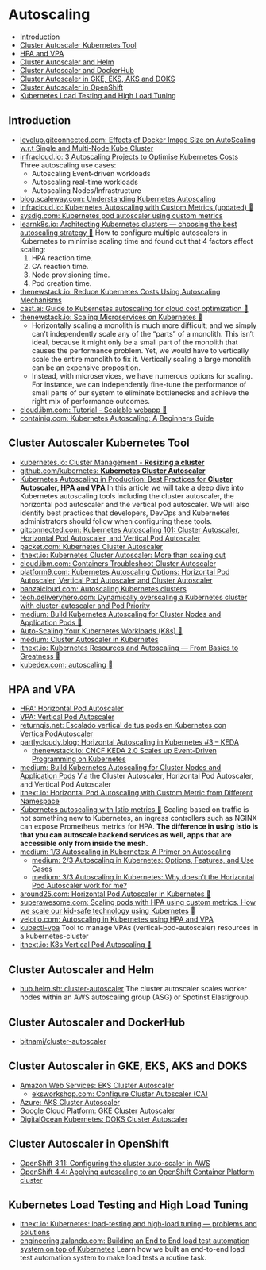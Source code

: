 # Autoscaling
- [Introduction](#introduction)
- [Cluster Autoscaler Kubernetes Tool](#cluster-autoscaler-kubernetes-tool)
- [HPA and VPA](#hpa-and-vpa)
- [Cluster Autoscaler and Helm](#cluster-autoscaler-and-helm)
- [Cluster Autoscaler and DockerHub](#cluster-autoscaler-and-dockerhub)
- [Cluster Autoscaler in GKE, EKS, AKS and DOKS](#cluster-autoscaler-in-gke-eks-aks-and-doks)
- [Cluster Autoscaler in OpenShift](#cluster-autoscaler-in-openshift)
- [Kubernetes Load Testing and High Load Tuning](#kubernetes-load-testing-and-high-load-tuning)

## Introduction
* [levelup.gitconnected.com: Effects of Docker Image Size on AutoScaling w.r.t Single and Multi-Node Kube Cluster](https://levelup.gitconnected.com/effects-of-docker-image-size-on-autoscaling-w-r-t-single-and-multi-node-kube-cluster-29c4f689cd99)
* [infracloud.io: 3 Autoscaling Projects to Optimise Kubernetes Costs](https://www.infracloud.io/blogs/3-autoscaling-projects-optimising-kubernetes-costs/) Three autoscaling use cases:
    * Autoscaling Event-driven workloads
    * Autoscaling real-time workloads
    * Autoscaling Nodes/Infrastructure 
* [blog.scaleway.com: Understanding Kubernetes Autoscaling](https://blog.scaleway.com/understanding-kubernetes-autoscaling/)
* [infracloud.io: Kubernetes Autoscaling with Custom Metrics (updated) 🌟](https://www.infracloud.io/blogs/kubernetes-autoscaling-custom-metrics/)
* [sysdig.com: Kubernetes pod autoscaler using custom metrics](https://sysdig.com/blog/kubernetes-autoscaler/)
* [learnk8s.io: Architecting Kubernetes clusters — choosing the best autoscaling strategy 🌟](https://learnk8s.io/kubernetes-autoscaling-strategies) How to configure multiple autoscalers in Kubernetes to minimise scaling time and found out that 4 factors affect scaling: 
    1. HPA reaction time.
    2. CA reaction time.
    3. Node provisioning time.
    4. Pod creation time.
* [thenewstack.io: Reduce Kubernetes Costs Using Autoscaling Mechanisms](https://thenewstack.io/reduce-kubernetes-costs-using-autoscaling-mechanisms/)
* [cast.ai: Guide to Kubernetes autoscaling for cloud cost optimization 🌟](https://cast.ai/blog/guide-to-kubernetes-autoscaling-for-cloud-cost-optimization)
* [thenewstack.io: Scaling Microservices on Kubernetes 🌟](https://thenewstack.io/scaling-microservices-on-kubernetes)
    * Horizontally scaling a monolith is much more difficult; and we simply can’t independently scale any of the “parts” of a monolith. This isn’t ideal, because it might only be a small part of the monolith that causes the performance problem. Yet, we would have to vertically scale the entire monolith to fix it. Vertically scaling a large monolith can be an expensive proposition.
    * Instead, with microservices, we have numerous options for scaling. For instance, we can independently fine-tune the performance of small parts of our system to eliminate bottlenecks and achieve the right mix of performance outcomes.
* [cloud.ibm.com: Tutorial - Scalable webapp 🌟](https://cloud.ibm.com/docs/solution-tutorials?topic=solution-tutorials-scalable-webapp-kubernetes)
* [containiq.com: Kubernetes Autoscaling: A Beginners Guide](https://www.containiq.com/post/kubernetes-autoscaling)

## Cluster Autoscaler Kubernetes Tool
* [kubernetes.io: Cluster Management - **Resizing a cluster**](https://kubernetes.io/docs/tasks/administer-cluster/cluster-management/#resizing-a-cluster)
* [github.com/kubernetes: **Kubernetes Cluster Autoscaler**](https://github.com/kubernetes/autoscaler/tree/master/cluster-autoscaler)
* [Kubernetes Autoscaling in Production: Best Practices for **Cluster Autoscaler, HPA and VPA**](https://www.replex.io/blog/kubernetes-in-production-best-practices-for-cluster-autoscaler-hpa-and-vpa) In this article we will take a deep dive into Kubernetes autoscaling tools including the cluster autoscaler, the horizontal pod autoscaler and the vertical pod autoscaler. We will also identify best practices that developers, DevOps and Kubernetes administrators should follow when configuring these tools.
* [gitconnected.com: Kubernetes Autoscaling 101: Cluster Autoscaler, Horizontal Pod Autoscaler, and Vertical Pod Autoscaler](https://levelup.gitconnected.com/kubernetes-autoscaling-101-cluster-autoscaler-horizontal-pod-autoscaler-and-vertical-pod-2a441d9ad231)
* [packet.com: Kubernetes Cluster Autoscaler](https://www.packet.com/resources/guides/kubernetes-cluster-autoscaler-on-packet/)
* [itnext.io: Kubernetes Cluster Autoscaler: More than scaling out](https://itnext.io/kubernetes-cluster-autoscaler-more-than-scaling-out-7b2d97f10b27)
* [cloud.ibm.com: Containers Troubleshoot Cluster Autoscaler](https://cloud.ibm.com/docs/containers?topic=containers-troubleshoot_cluster_autoscaler)
* [platform9.com: Kubernetes Autoscaling Options: Horizontal Pod Autoscaler, Vertical Pod Autoscaler and Cluster Autoscaler](https://platform9.com/blog/kubernetes-autoscaling-options-horizontal-pod-autoscaler-vertical-pod-autoscaler-and-cluster-autoscaler/)
* [banzaicloud.com: Autoscaling Kubernetes clusters](https://banzaicloud.com/blog/k8s-cluster-autoscaler/)
* [tech.deliveryhero.com: Dynamically overscaling a Kubernetes cluster with cluster-autoscaler and Pod Priority](https://tech.deliveryhero.com/dynamically-overscaling-a-kubernetes-cluster-with-cluster-autoscaler-and-pod-priority/)
* [medium: Build Kubernetes Autoscaling for Cluster Nodes and Application Pods 🌟](https://medium.com/better-programming/build-kubernetes-autoscaling-for-cluster-nodes-and-application-pods-bb7f2d716b07)
* [Auto-Scaling Your Kubernetes Workloads (K8s) 🌟](https://medium.com/faun/autoscaling-in-kubernetes-cluster-bc55b8393a19)
* [medium: Cluster Autoscaler in Kubernetes](https://medium.com/avmconsulting-blog/cluster-autoscaler-type-in-kubernetes-part2-f2ae432eefbb)
* [itnext.io: Kubernetes Resources and Autoscaling — From Basics to Greatness 🌟](https://itnext.io/kubernetes-resources-and-autoscaling-from-basics-to-greatness-7cae17fbf27b)
* [kubedex.com: autoscaling 🌟](https://kubedex.com/autoscaling)

## HPA and VPA
* [HPA: Horizontal Pod Autoscaler](https://kubernetes.io/docs/tasks/run-application/horizontal-pod-autoscale/)
* [VPA: Vertical Pod Autoscaler](https://github.com/kubernetes/autoscaler/tree/master/vertical-pod-autoscaler)
* [returngis.net: Escalado vertical de tus pods en Kubernetes con VerticalPodAutoscaler](https://www.returngis.net/2020/07/escalado-vertical-de-tus-pods-en-kubernetes/)
* [partlycloudy.blog: Horizontal Autoscaling in Kubernetes #3 – KEDA](https://partlycloudy.blog/2020/05/29/horizontal-autoscaling-in-kubernetes-3-keda/)
    * [thenewstack.io: CNCF KEDA 2.0 Scales up Event-Driven Programming on Kubernetes](https://thenewstack.io/microsoft-keda-2-0-scales-up-event-driven-programming-on-kubernetes/)
* [medium: Build Kubernetes Autoscaling for Cluster Nodes and Application Pods](https://medium.com/better-programming/build-kubernetes-autoscaling-for-cluster-nodes-and-application-pods-bb7f2d716b07) Via the Cluster Autoscaler, Horizontal Pod Autoscaler, and Vertical Pod Autoscaler
* [itnext.io: Horizontal Pod Autoscaling with Custom Metric from Different Namespace](https://itnext.io/horizontal-pod-autoscaling-with-custom-metric-from-different-namespace-f19f8446143b)
* [Kubernetes autoscaling with Istio metrics 🌟](https://medium.com/google-cloud/kubernetes-autoscaling-with-istio-metrics-76442253a45a) Scaling based on traffic is not something new to Kubernetes, an ingress controllers such as NGINX can expose Prometheus metrics for HPA. **The difference in using Istio is that you can autoscale backend services as well, apps that are accessible only from inside the mesh.**
* [medium: 1/3 Autoscaling in Kubernetes: A Primer on Autoscaling](https://medium.com/expedia-group-tech/autoscaling-in-kubernetes-a-primer-on-autoscaling-7b8f0f95a928)
    * [medium: 2/3 Autoscaling in Kubernetes: Options, Features, and Use Cases](https://medium.com/expedia-group-tech/autoscaling-in-kubernetes-options-features-and-use-cases-c8a6ce145957) 
    * [medium: 3/3 Autoscaling in Kubernetes: Why doesn’t the Horizontal Pod Autoscaler work for me?](https://medium.com/expedia-group-tech/autoscaling-in-kubernetes-why-doesnt-the-horizontal-pod-autoscaler-work-for-me-5f0094694054)
* [around25.com: Horizontal Pod Autoscaler in Kubernetes 🌟](https://around25.com/blog/horizontal-pod-autoscaler-in-kubernetes/)
* [superawesome.com: Scaling pods with HPA using custom metrics. How we scale our kid-safe technology using Kubernetes 🌟](https://www.superawesome.com/blog/how-we-scale-our-kid-safe-technology-using-auto-scaling-on-kubernetes/)
* [velotio.com: Autoscaling in Kubernetes using HPA and VPA](https://www.velotio.com/engineering-blog/autoscaling-in-kubernetes-using-hpa-vpa)
* [kubectl-vpa](https://github.com/ninlil/kubectl-vpa) Tool to manage VPAs (vertical-pod-autoscaler) resources in a kubernetes-cluster 
* [itnext.io: K8s Vertical Pod Autoscaling 🌟](https://itnext.io/k8s-vertical-pod-autoscaling-fd9e602cbf81)

## Cluster Autoscaler and Helm
* [hub.helm.sh: cluster-autoscaler](https://hub.helm.sh/charts/stable/cluster-autoscaler) The cluster autoscaler scales worker nodes within an AWS autoscaling group (ASG) or Spotinst Elastigroup.

## Cluster Autoscaler and DockerHub
* [bitnami/cluster-autoscaler](https://hub.docker.com/r/bitnami/cluster-autoscaler/)

## Cluster Autoscaler in GKE, EKS, AKS and DOKS
* [Amazon Web Services: EKS Cluster Autoscaler](https://docs.aws.amazon.com/eks/latest/userguide/cluster-autoscaler.html)
    * [eksworkshop.com: Configure Cluster Autoscaler (CA)](https://eksworkshop.com/scaling/deploy_ca/)
* [Azure: AKS Cluster Autoscaler](https://docs.microsoft.com/en-us/azure/aks/cluster-autoscaler)
* [Google Cloud Platform: GKE Cluster Autoscaler](https://cloud.google.com/kubernetes-engine/docs/concepts/cluster-autoscaler)
* [DigitalOcean Kubernetes: DOKS Cluster Autoscaler](https://www.digitalocean.com/docs/kubernetes/how-to/autoscale/)

## Cluster Autoscaler in OpenShift
* [OpenShift 3.11: Configuring the cluster auto-scaler in AWS](https://docs.openshift.com/container-platform/3.11/admin_guide/cluster-autoscaler.html)
* [OpenShift 4.4: Applying autoscaling to an OpenShift Container Platform cluster](https://docs.openshift.com/container-platform/4.4/machine_management/applying-autoscaling.html)

## Kubernetes Load Testing and High Load Tuning
- [itnext.io: Kubernetes: load-testing and high-load tuning — problems and solutions](https://itnext.io/kubernetes-load-testing-and-high-load-tuning-problems-and-solutions-244d869a9791)
- [engineering.zalando.com: Building an End to End load test automation system on top of Kubernetes](https://engineering.zalando.com/posts/2021/03/building-an-end-to-end-load-test-automation-system-on-top-of-kubernetes.html) Learn how we built an end-to-end load test automation system to make load tests a routine task.
